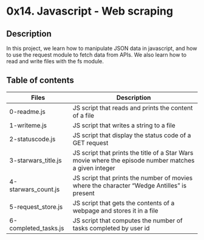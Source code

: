 # 0x14. Javascript - Web scraping
## Description
In this project, we learn how to manipulate JSON data in javascript, and how to use the request module to fetch data from APIs. We also learn how to read and write files with the fs module.

## Table of contents
|Files  |	Description|
| ---- | ---- |
|0-readme.js|	JS script that reads and prints the content of a file|
|1-writeme.js|	JS script that writes a string to a file|
|2-statuscode.js|	JS script that display the status code of a GET request|
|3-starwars_title.js|	JS script that prints the title of a Star Wars movie where the episode number matches a given integer|
|4-starwars_count.js|	JS script that prints the number of movies where the character “Wedge Antilles” is present|
|5-request_store.js|	JS script that gets the contents of a webpage and stores it in a file|
|6-completed_tasks.js|	JS script that computes the number of tasks completed by user id|
